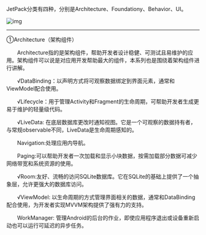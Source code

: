 JetPack分类有四种，分别是Architecture、Foundationy、Behavior、UI。

![img](https:////upload-images.jianshu.io/upload_images/20285170-11b52f3aa91c0be7.jpeg?imageMogr2/auto-orient/strip|imageView2/2/w/1200/format/webp)

------

①Architecture（架构组件）

  Architecture指的是架构组件，帮助开发者设计稳健、可测试且易维护的应用。架构组件可以说是对应用开发帮助最大的组件，本系列也是围绕着架构组件进行讲解。

  √DataBinding：以声明方式将可观察数据绑定到界面元素，通常和ViewModel配合使用。

  √Lifecycle：用于管理Activity和Fragment的生命周期，可帮助开发者生成更易于维护的轻量级代码。

  √LiveData: 在底层数据库更改时通知视图。它是一个可观察的数据持有者，与常规observable不同，LiveData是生命周期感知的。

  Navigation:处理应用内导航。

  Paging:可以帮助开发者一次加载和显示小块数据，按需加载部分数据可减少网络带宽和系统资源的使用。

  √Room:友好、流畅的访问SQLite数据库。它在SQLite的基础上提供了一个抽象层，允许更强大的数据库访问。

  √ViewModel: 以生命周期的方式管理界面相关的数据，通常和DataBinding配合使用，为开发者实现MVVM架构提供了强有力的支持。

  WorkManager: 管理Android的后台的作业，即使应用程序退出或设备重新启动也可以运行可延迟的异步任务。

